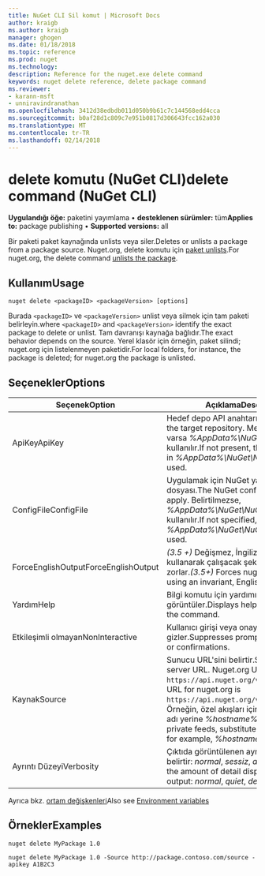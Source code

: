 ```yaml
---
title: NuGet CLI Sil komut | Microsoft Docs
author: kraigb
ms.author: kraigb
manager: ghogen
ms.date: 01/18/2018
ms.topic: reference
ms.prod: nuget
ms.technology: 
description: Reference for the nuget.exe delete command
keywords: nuget delete reference, delete package command
ms.reviewer:
- karann-msft
- unniravindranathan
ms.openlocfilehash: 3412d38edbdb011d050b9b61c7c144568edd4cca
ms.sourcegitcommit: b0af28d1c809c7e951b0817d306643fcc162a030
ms.translationtype: MT
ms.contentlocale: tr-TR
ms.lasthandoff: 02/14/2018
---
```

# <a name="delete-command-nuget-cli"></a><span data-ttu-id="2e988-104">delete komutu (NuGet CLI)</span><span class="sxs-lookup"><span data-stu-id="2e988-104">delete command (NuGet CLI)</span></span>

<span data-ttu-id="2e988-105">**Uygulandığı öğe:** paketini yayımlama &bullet; **desteklenen sürümler:** tüm</span><span class="sxs-lookup"><span data-stu-id="2e988-105">**Applies to:** package publishing &bullet; **Supported versions:** all</span></span>

<span data-ttu-id="2e988-106">Bir paketi paket kaynağında unlists veya siler.</span><span class="sxs-lookup"><span data-stu-id="2e988-106">Deletes or unlists a package from a package source.</span></span> <span data-ttu-id="2e988-107">Nuget.org, delete komutu için [paket unlists](../policies/deleting-packages.md).</span><span class="sxs-lookup"><span data-stu-id="2e988-107">For nuget.org, the delete command [unlists the package](../policies/deleting-packages.md).</span></span>

## <a name="usage"></a><span data-ttu-id="2e988-108">Kullanım</span><span class="sxs-lookup"><span data-stu-id="2e988-108">Usage</span></span>

```cli
nuget delete <packageID> <packageVersion> [options]
```

<span data-ttu-id="2e988-109">Burada `<packageID>` ve `<packageVersion>` unlist veya silmek için tam paketi belirleyin.</span><span class="sxs-lookup"><span data-stu-id="2e988-109">where `<packageID>` and `<packageVersion>` identify the exact package to delete or unlist.</span></span> <span data-ttu-id="2e988-110">Tam davranışı kaynağa bağlıdır.</span><span class="sxs-lookup"><span data-stu-id="2e988-110">The exact behavior depends on the source.</span></span> <span data-ttu-id="2e988-111">Yerel klasör için örneğin, paket silindi; nuget.org için listelenmeyen paketidir.</span><span class="sxs-lookup"><span data-stu-id="2e988-111">For local folders, for instance, the package is deleted; for nuget.org the package is unlisted.</span></span>

## <a name="options"></a><span data-ttu-id="2e988-112">Seçenekler</span><span class="sxs-lookup"><span data-stu-id="2e988-112">Options</span></span>

| <span data-ttu-id="2e988-113">Seçenek</span><span class="sxs-lookup"><span data-stu-id="2e988-113">Option</span></span> | <span data-ttu-id="2e988-114">Açıklama</span><span class="sxs-lookup"><span data-stu-id="2e988-114">Description</span></span> |
| --- | --- |
| <span data-ttu-id="2e988-115">ApiKey</span><span class="sxs-lookup"><span data-stu-id="2e988-115">ApiKey</span></span> | <span data-ttu-id="2e988-116">Hedef depo API anahtarı.</span><span class="sxs-lookup"><span data-stu-id="2e988-116">The API key for the target repository.</span></span> <span data-ttu-id="2e988-117">Mevcut bir belirtilen varsa *%AppData%\NuGet\NuGet.Config* kullanılır.</span><span class="sxs-lookup"><span data-stu-id="2e988-117">If not present, the one specified in *%AppData%\NuGet\NuGet.Config* is used.</span></span> |
| <span data-ttu-id="2e988-118">ConfigFile</span><span class="sxs-lookup"><span data-stu-id="2e988-118">ConfigFile</span></span> | <span data-ttu-id="2e988-119">Uygulamak için NuGet yapılandırma dosyası.</span><span class="sxs-lookup"><span data-stu-id="2e988-119">The NuGet configuration file to apply.</span></span> <span data-ttu-id="2e988-120">Belirtilmezse, *%AppData%\NuGet\NuGet.Config* kullanılır.</span><span class="sxs-lookup"><span data-stu-id="2e988-120">If not specified, *%AppData%\NuGet\NuGet.Config* is used.</span></span> |
| <span data-ttu-id="2e988-121">ForceEnglishOutput</span><span class="sxs-lookup"><span data-stu-id="2e988-121">ForceEnglishOutput</span></span> | <span data-ttu-id="2e988-122">*(3.5 +)*  Değişmez, İngilizce tabanlı kültürü kullanarak çalışacak şekilde nuget.exe zorlar.</span><span class="sxs-lookup"><span data-stu-id="2e988-122">*(3.5+)* Forces nuget.exe to run using an invariant, English-based culture.</span></span> |
| <span data-ttu-id="2e988-123">Yardım</span><span class="sxs-lookup"><span data-stu-id="2e988-123">Help</span></span> | <span data-ttu-id="2e988-124">Bilgi komutu için yardımı görüntüler.</span><span class="sxs-lookup"><span data-stu-id="2e988-124">Displays help information for the command.</span></span> |
| <span data-ttu-id="2e988-125">Etkileşimli olmayan</span><span class="sxs-lookup"><span data-stu-id="2e988-125">NonInteractive</span></span> | <span data-ttu-id="2e988-126">Kullanıcı girişi veya onayı için ister gizler.</span><span class="sxs-lookup"><span data-stu-id="2e988-126">Suppresses prompts for user input or confirmations.</span></span> |
| <span data-ttu-id="2e988-127">Kaynak</span><span class="sxs-lookup"><span data-stu-id="2e988-127">Source</span></span> | <span data-ttu-id="2e988-128">Sunucu URL'sini belirtir.</span><span class="sxs-lookup"><span data-stu-id="2e988-128">Specifies the server URL.</span></span> <span data-ttu-id="2e988-129">Nuget.org URL'si `https://api.nuget.org/v3/index.json`.</span><span class="sxs-lookup"><span data-stu-id="2e988-129">The URL for nuget.org is `https://api.nuget.org/v3/index.json`.</span></span> <span data-ttu-id="2e988-130">Örneğin, özel akışları için ana bilgisayar adı yerine *%hostname%/api/v3*.</span><span class="sxs-lookup"><span data-stu-id="2e988-130">For private feeds, substitute the host name, for example, *%hostname%/api/v3*.</span></span> |
| <span data-ttu-id="2e988-131">Ayrıntı Düzeyi</span><span class="sxs-lookup"><span data-stu-id="2e988-131">Verbosity</span></span> | <span data-ttu-id="2e988-132">Çıktıda görüntülenen ayrıntı miktarını belirtir: *normal*, *sessiz*, *ayrıntılı*.</span><span class="sxs-lookup"><span data-stu-id="2e988-132">Specifies the amount of detail displayed in the output: *normal*, *quiet*, *detailed*.</span></span> |

<span data-ttu-id="2e988-133">Ayrıca bkz. [ortam değişkenleri](cli-ref-environment-variables.md)</span><span class="sxs-lookup"><span data-stu-id="2e988-133">Also see [Environment variables](cli-ref-environment-variables.md)</span></span>

## <a name="examples"></a><span data-ttu-id="2e988-134">Örnekler</span><span class="sxs-lookup"><span data-stu-id="2e988-134">Examples</span></span>

```cli
nuget delete MyPackage 1.0

nuget delete MyPackage 1.0 -Source http://package.contoso.com/source -apikey A1B2C3
```
